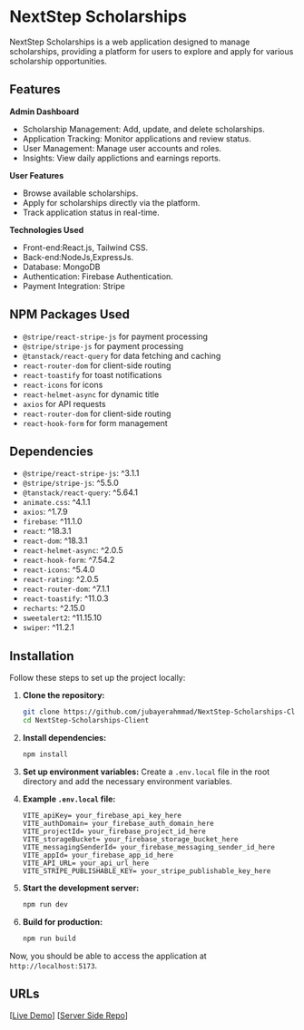 # NextStep Scholarships

NextStep Scholarships is a web application designed to manage scholarships, providing a platform for users to explore and apply for various scholarship opportunities.

## Features

**Admin Dashboard**

- Scholarship Management: Add, update, and delete scholarships.
- Application Tracking: Monitor applications and review status.
- User Management: Manage user accounts and roles.
- Insights: View daily applictions and earnings reports.

**User Features**

- Browse available scholarships.
- Apply for scholarships directly via the platform.
- Track application status in real-time.

**Technologies Used**

- Front-end:React.js, Tailwind CSS.
- Back-end:NodeJs,ExpressJs.
- Database: MongoDB
- Authentication: Firebase Authentication.
- Payment Integration: Stripe

## NPM Packages Used

- `@stripe/react-stripe-js` for payment processing
- `@stripe/stripe-js` for payment processing
- `@tanstack/react-query` for data fetching and caching
- `react-router-dom` for client-side routing
- `react-toastify` for toast notifications
- `react-icons` for icons
- `react-helmet-async` for dynamic title
- `axios` for API requests
- `react-router-dom` for client-side routing
- `react-hook-form` for form management

## Dependencies

- `@stripe/react-stripe-js`: ^3.1.1
- `@stripe/stripe-js`: ^5.5.0
- `@tanstack/react-query`: ^5.64.1
- `animate.css`: ^4.1.1
- `axios`: ^1.7.9
- `firebase`: ^11.1.0
- `react`: ^18.3.1
- `react-dom`: ^18.3.1
- `react-helmet-async`: ^2.0.5
- `react-hook-form`: ^7.54.2
- `react-icons`: ^5.4.0
- `react-rating`: ^2.0.5
- `react-router-dom`: ^7.1.1
- `react-toastify`: ^11.0.3
- `recharts`: ^2.15.0
- `sweetalert2`: ^11.15.10
- `swiper`: ^11.2.1

## Installation

Follow these steps to set up the project locally:

1. **Clone the repository:**

   ```bash
   git clone https://github.com/jubayerahmmad/NextStep-Scholarships-Client.git
   cd NextStep-Scholarships-Client
   ```

2. **Install dependencies:**

   ```bash
   npm install
   ```

3. **Set up environment variables:**
   Create a `.env.local` file in the root directory and add the necessary environment variables.

4. **Example `.env.local` file:**

   ```env
   VITE_apiKey= your_firebase_api_key_here
   VITE_authDomain= your_firebase_auth_domain_here
   VITE_projectId= your_firebase_project_id_here
   VITE_storageBucket= your_firebase_storage_bucket_here
   VITE_messagingSenderId= your_firebase_messaging_sender_id_here
   VITE_appId= your_firebase_app_id_here
   VITE_API_URL= your_api_url_here
   VITE_STRIPE_PUBLISHABLE_KEY= your_stripe_publishable_key_here
   ```

5. **Start the development server:**

   ```bash
   npm run dev
   ```

6. **Build for production:**

   ```bash
   npm run build
   ```

Now, you should be able to access the application at `http://localhost:5173`.

## URLs

[[Live Demo](https://nextstep-scholarships.web.app/)]
[[Server Side Repo](https://github.com/jubayerahmmad/NextStep-Scholarships-Server)]
